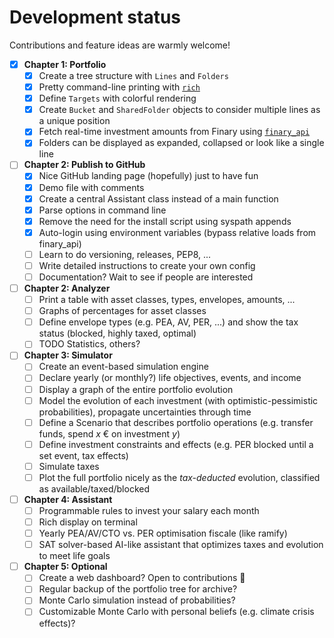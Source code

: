 # Development status
Contributions and feature ideas are warmly welcome!

- [X] **Chapter 1: Portfolio**
  - [X] Create a tree structure with `Lines` and `Folders`
  - [X] Pretty command-line printing with [`rich`](https://pypi.org/project/rich/)
  - [X] Define `Targets` with colorful rendering
  - [X] Create `Bucket` and `SharedFolder` objects to consider multiple lines as a unique position
  - [X] Fetch real-time investment amounts from Finary using [`finary_api`](https://github.com/lasconic/finary)
  - [X] Folders can be displayed as expanded, collapsed or look like a single line
- [ ] **Chapter 2: Publish to GitHub**
  - [X] Nice GitHub landing page (hopefully) just to have fun
  - [X] Demo file with comments
  - [X] Create a central Assistant class instead of a main function
  - [X] Parse options in command line
  - [X] Remove the need for the install script using syspath appends
  - [X] Auto-login using environment variables (bypass relative loads from finary_api)
  - [ ] Learn to do versioning, releases, PEP8, ...
  - [ ] Write detailed instructions to create your own config
  - [ ] Documentation? Wait to see if people are interested
- [ ] **Chapter 2: Analyzer**
  - [ ] Print a table with asset classes, types, envelopes, amounts, ...
  - [ ] Graphs of percentages for asset classes
  - [ ] Define envelope types (e.g. PEA, AV, PER, ...) and show the tax status (blocked, highly taxed, optimal)
  - [ ] TODO Statistics, others?
- [ ] **Chapter 3: Simulator**
  - [ ] Create an event-based simulation engine
  - [ ] Declare yearly (or monthly?) life objectives, events, and income
  - [ ] Display a graph of the entire portfolio evolution
  - [ ] Model the evolution of each investment (with optimistic-pessimistic probabilities), propagate uncertainties through time
  - [ ] Define a Scenario that describes portfolio operations (e.g. transfer funds, spend _x_ € on investment _y_)
  - [ ] Define investment constraints and effects (e.g. PER blocked until a set event, tax effects)
  - [ ] Simulate taxes
  - [ ] Plot the full portfolio nicely as the _tax-deducted_ evolution, classified as available/taxed/blocked
- [ ] **Chapter 4: Assistant**
  - [ ] Programmable rules to invest your salary each month
  - [ ] Rich display on terminal
  - [ ] Yearly PEA/AV/CTO vs. PER optimisation fiscale (like ramify)
  - [ ] SAT solver-based AI-like assistant that optimizes taxes and evolution to meet life goals
- [ ] **Chapter 5: Optional**
  - [ ] Create a web dashboard? Open to contributions 🙂
  - [ ] Regular backup of the portfolio tree for archive?
  - [ ] Monte Carlo simulation instead of probabilities?
  - [ ] Customizable Monte Carlo with personal beliefs (e.g. climate crisis effects)?